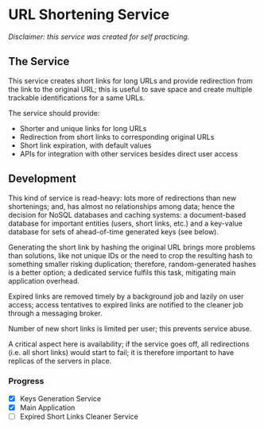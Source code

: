 # URL Shortening Service

*Disclaimer: this service was created for self practicing.*

## The Service

This service creates short links for long URLs and provide redirection from the link to the original URL; 
this is useful to save space and create multiple trackable identifications for a same URLs.

The service should provide:

- Shorter and unique links for long URLs
- Redirection from short links to corresponding original URLs
- Short link expiration, with default values
- APIs for integration with other services besides direct user access

## Development

This kind of service is read-heavy: lots more of redirections than new shortenings; 
and, has almost no relationships among data; hence the decision for NoSQL databases and caching systems: a document-based database for important entities (users, short links, etc.) and a key-value database for sets of ahead-of-time generated keys (see below).

Generating the short link by hashing the original URL brings more problems than solutions, 
like not unique IDs or the need to crop the resulting hash to something smaller risking duplication; 
therefore, random-generated hashes is a better option; a dedicated service 
fulfils this task, mitigating main application overhead.

Expired links are removed timely by a background job and lazily on user access; access tentatives to expired links are notified to the cleaner job through a messaging broker.

Number of new short links is limited per user; this prevents service abuse.

A critical aspect here is availability; if the service goes off, all redirections (i.e. all short links) 
would start to fail; it is therefore important to have replicas of the servers in place.

### Progress

- [x] Keys Generation Service
- [x] Main Application
- [ ] Expired Short Links Cleaner Service
